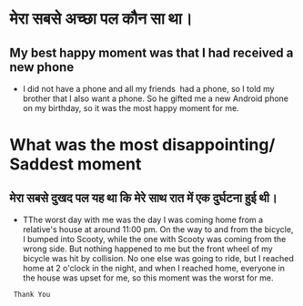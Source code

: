 # मेरा सबसे अच्छा पल कौन सा था। 

## My best happy moment was that I had received a new phone
* I did not have a phone and all my friends  had a phone, so I told my brother that I also want a phone. So he gifted me a new Android phone on my birthday, so it was the most happy moment for me.

# What was the most disappointing/ Saddest moment

## मेरा सबसे दुखद पल यह था कि मेरे साथ रात में एक दुर्घटना हुई थी। 

* TThe worst day with me was the day I was coming home from a relative's house at around 11:00 pm. On the way to and from the bicycle, I bumped into Scooty, while the one with Scooty was coming from the wrong side. But nothing happened to me but the front wheel of my bicycle was hit by collision. No one else was going to ride, but I reached home at 2 o'clock in the night, and when I reached home, everyone in the house was upset for me, so this moment was the worst for me. 

`  Thank You
`

